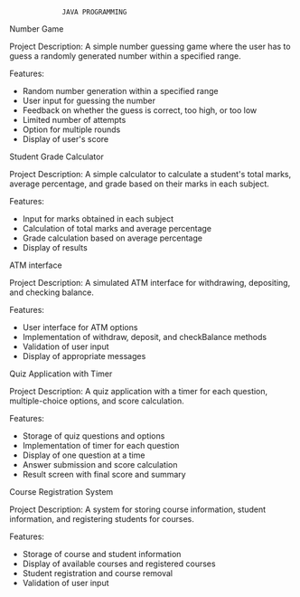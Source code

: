                  JAVA PROGRAMMING
Number Game

Project Description:
A simple number guessing game where the user has to guess a randomly generated number within a specified range.

Features:

- Random number generation within a specified range
- User input for guessing the number
- Feedback on whether the guess is correct, too high, or too low
- Limited number of attempts
- Option for multiple rounds
- Display of user's score


Student Grade Calculator

Project Description:
A simple calculator to calculate a student's total marks, average percentage, and grade based on their marks in each subject.

Features:

- Input for marks obtained in each subject
- Calculation of total marks and average percentage
- Grade calculation based on average percentage
- Display of results

ATM interface

Project Description:
A simulated ATM interface for withdrawing, depositing, and checking balance.

Features:

- User interface for ATM options
- Implementation of withdraw, deposit, and checkBalance methods
- Validation of user input
- Display of appropriate messages

Quiz Application with Timer

Project Description:
A quiz application with a timer for each question, multiple-choice options, and score calculation.

Features:

- Storage of quiz questions and options
- Implementation of timer for each question
- Display of one question at a time
- Answer submission and score calculation
- Result screen with final score and summary


Course Registration System

Project Description:
A system for storing course information, student information, and registering students for courses.

Features:

- Storage of course and student information
- Display of available courses and registered courses
- Student registration and course removal
- Validation of user input
